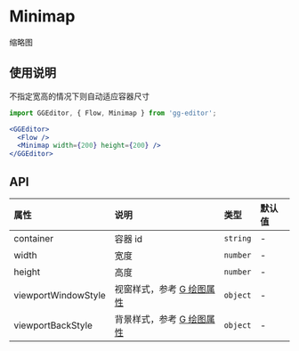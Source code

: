 # Minimap

缩略图

## 使用说明

不指定宽高的情况下则自动适应容器尺寸

```jsx
import GGEditor, { Flow, Minimap } from 'gg-editor';

<GGEditor>
  <Flow />
  <Minimap width={200} height={200} />
</GGEditor>
```

## API

| 属性 | 说明 | 类型 | 默认值 |
| :--- | :--- | :--- | :--- |
| container | 容器 id | `string` | - |
| width | 宽度 | `number` | - |
| height | 高度 | `number` | - |
| viewportWindowStyle | 视窗样式，参考 [G 绘图属性](https://antv.alipay.com/zh-cn/g2/3.x/api/graphic.html) | `object` | - |
| viewportBackStyle | 背景样式，参考 [G 绘图属性](https://antv.alipay.com/zh-cn/g2/3.x/api/graphic.html) | `object` | - |
